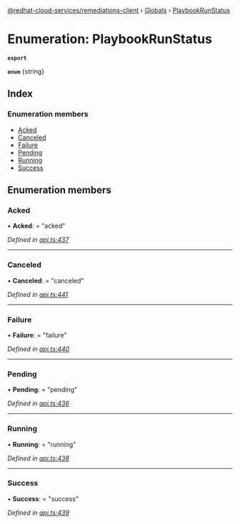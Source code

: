 [@redhat-cloud-services/remediations-client](../README.md) › [Globals](../globals.md) › [PlaybookRunStatus](playbookrunstatus.md)

# Enumeration: PlaybookRunStatus

**`export`** 

**`enum`** {string}

## Index

### Enumeration members

* [Acked](playbookrunstatus.md#acked)
* [Canceled](playbookrunstatus.md#canceled)
* [Failure](playbookrunstatus.md#failure)
* [Pending](playbookrunstatus.md#pending)
* [Running](playbookrunstatus.md#running)
* [Success](playbookrunstatus.md#success)

## Enumeration members

###  Acked

• **Acked**: = "acked"

*Defined in [api.ts:437](https://github.com/RedHatInsights/javascript-clients/blob/master/packages/remediations/api.ts#L437)*

___

###  Canceled

• **Canceled**: = "canceled"

*Defined in [api.ts:441](https://github.com/RedHatInsights/javascript-clients/blob/master/packages/remediations/api.ts#L441)*

___

###  Failure

• **Failure**: = "failure"

*Defined in [api.ts:440](https://github.com/RedHatInsights/javascript-clients/blob/master/packages/remediations/api.ts#L440)*

___

###  Pending

• **Pending**: = "pending"

*Defined in [api.ts:436](https://github.com/RedHatInsights/javascript-clients/blob/master/packages/remediations/api.ts#L436)*

___

###  Running

• **Running**: = "running"

*Defined in [api.ts:438](https://github.com/RedHatInsights/javascript-clients/blob/master/packages/remediations/api.ts#L438)*

___

###  Success

• **Success**: = "success"

*Defined in [api.ts:439](https://github.com/RedHatInsights/javascript-clients/blob/master/packages/remediations/api.ts#L439)*

